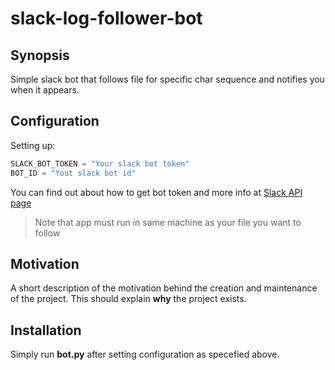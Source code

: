 # slack-log-follower-bot

## Synopsis

Simple slack bot that follows file for specific char sequence and notifies you when it appears.

## Configuration

Setting up:

```python
SLACK_BOT_TOKEN = "Your slack bot token"
BOT_ID = "Yout slack bot id"
```

You can find out about how to get bot token and more info at [Slack API page](https://api.slack.com/)

> Note that app must run in same machine as your file you want to follow

## Motivation

A short description of the motivation behind the creation and maintenance of the project. This should explain **why** the project exists.

## Installation

Simply run **bot.py** after setting configuration as specefied above.

